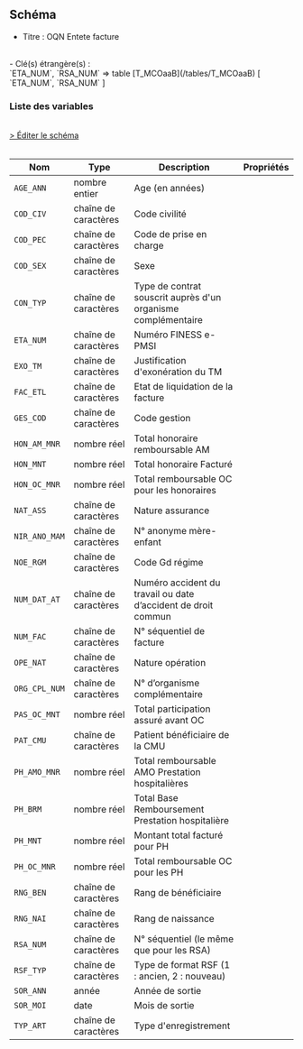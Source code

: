 ## Schéma

- Titre : OQN Entete facture
<br />
- Clé(s) étrangère(s) : <br />
`ETA_NUM`, `RSA_NUM` => table [T_MCOaaB](/tables/T_MCOaaB) [ `ETA_NUM`, `RSA_NUM` ]<br />

### Liste des variables
<br />
<div>
    <a href="https://gitlab.com/healthdatahub/schema-snds/edit/master/schemas/PMSI/PMSI%20MCO/T_MCOaaFA.json"  
    arget="_blank" rel="noopener noreferrer">> Éditer le schéma</a>
    <OutboundLink />
</div>
<br />

Nom|Type|Description|Propriétés
-|-|-|-
`AGE_ANN`|nombre entier|Age (en années)||
`COD_CIV`|chaîne de caractères|Code civilité||
`COD_PEC`|chaîne de caractères|Code de prise en charge||
`COD_SEX`|chaîne de caractères|Sexe||
`CON_TYP`|chaîne de caractères|Type de contrat souscrit auprès d&#x27;un organisme complémentaire||
`ETA_NUM`|chaîne de caractères|Numéro FINESS e-PMSI||
`EXO_TM`|chaîne de caractères|Justification d&#x27;exonération du TM||
`FAC_ETL`|chaîne de caractères|Etat de liquidation de la facture||
`GES_COD`|chaîne de caractères|Code gestion||
`HON_AM_MNR`|nombre réel|Total honoraire remboursable AM||
`HON_MNT`|nombre réel|Total honoraire Facturé||
`HON_OC_MNR`|nombre réel|Total remboursable OC pour les honoraires||
`NAT_ASS`|chaîne de caractères|Nature assurance||
`NIR_ANO_MAM`|chaîne de caractères|N° anonyme mère-enfant||
`NOE_RGM`|chaîne de caractères|Code Gd régime||
`NUM_DAT_AT`|chaîne de caractères|Numéro accident du travail ou date d’accident de droit commun||
`NUM_FAC`|chaîne de caractères|N° séquentiel de facture||
`OPE_NAT`|chaîne de caractères|Nature opération||
`ORG_CPL_NUM`|chaîne de caractères|N° d’organisme complémentaire||
`PAS_OC_MNT`|nombre réel|Total participation assuré avant OC||
`PAT_CMU`|chaîne de caractères|Patient bénéficiaire de la CMU||
`PH_AMO_MNR`|nombre réel|Total remboursable AMO Prestation hospitalières||
`PH_BRM`|nombre réel|Total Base Remboursement Prestation hospitalière||
`PH_MNT`|nombre réel|Montant total facturé pour  PH||
`PH_OC_MNR`|nombre réel|Total remboursable OC pour les PH||
`RNG_BEN`|chaîne de caractères|Rang de bénéficiaire||
`RNG_NAI`|chaîne de caractères|Rang de naissance||
`RSA_NUM`|chaîne de caractères|N° séquentiel (le même que pour les RSA)||
`RSF_TYP`|chaîne de caractères|Type de format RSF (1 : ancien, 2 : nouveau)||
`SOR_ANN`|année|Année de sortie||
`SOR_MOI`|date|Mois de sortie||
`TYP_ART`|chaîne de caractères|Type d&#x27;enregistrement||

